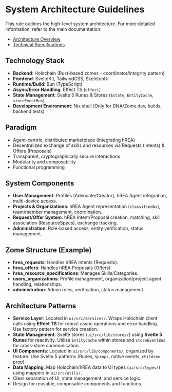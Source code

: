 # System Architecture Guidelines

This rule outlines the high-level system architecture. For more detailed information, refer to the main documentation:

- [Architecture Overview](documentation/architecture.md)
- [Technical Specifications](documentation/technical-specs.md)

## Technology Stack

- **Backend**: Holochain (Rust-based zomes - coordinator/integrity pattern)
- **Frontend**: SvelteKit, TailwindCSS, SkeletonUI
- **Runtime/Build**: Bun (TypeScript)
- **Async/Error Handling**: Effect TS (`effect`)
- **State Management**: Svelte 5 Runes & Stores (`$state`, `EntityCache`, `storeEventBus`)
- **Development Environment**: Nix shell (Only for DNA/Zome dev, builds, backend tests)

## Paradigm

- Agent-centric, distributed marketplace (integrating hREA)
- Decentralized exchange of skills and resources via Requests (Intents) & Offers (Proposals)
- Transparent, cryptographically secure interactions
- Modularity and composability
- Functional programming

## System Components

- **User Management**: Profiles (Advocate/Creator), hREA Agent integration, multi-device access.
- **Projects & Organizations**: hREA Agent representation (`classifiedAs`), team/member management, coordination.
- **Request/Offer System**: hREA Intent/Proposal creation, matching, skill association (ResourceSpecs), exchange
  tracking.
- **Administration**: Role-based access, entity verification, status management.

## Zome Structure (Example)

- **hrea_requests**: Handles hREA Intents (Requests).
- **hrea_offers**: Handles hREA Proposals (Offers).
- **hrea_resource_specifications**: Manages Skills/Categories.
- **users_organizations**: Profile management, organization/project agent handling, relationships.
- **administration**: Admin roles, verification, status management.

## Architecture Patterns

- **Service Layer**: Located in `ui/src/services/`. Wraps Holochain client calls using **Effect TS** for robust async
  operations and error handling. Use factory pattern for service creation.
- **State Management**: Svelte stores (`ui/src/lib/stores/`) using **Svelte 5 Runes** for reactivity. Utilize
  `EntityCache` within stores and `storeEventBus` for cross-store communication.
- **UI Components**: Located in `ui/src/lib/components/`, organized by feature. Use Svelte 5 patterns (Runes, `$props`,
  native events, `children` prop).
- **Data Mapping**: Map Holochain/hREA data to UI types (`ui/src/types/`) using mappers in `ui/src/utils/`.
- Clear separation of UI, state management, and service logic.
- Design for reusable, composable components and functions.
